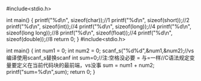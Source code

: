 #include<stdio.h>

int main()
{
	printf("%d\n", sizeof(char));//1
	printf("%d\n", sizeof(short));//2
	printf("%d\n", sizeof(int));//4
	printf("%d\n", sizeof(long));//4
	printf("%d\n", sizeof(long long));//8
	printf("%d\n", sizeof(float));//4
	printf("%d\n", sizeof(double));//8
	return 0;
}
#include<stdio.h>

int main()
{
	int num1 = 0;
	int num2 = 0;
	scanf_s("%d%d",&num1,&num2);//vs编译使用scanf_s替换scanf
	int sum=0;//注:空格没必要 = 与=一样//C语法规定变量要定义在当前代码块的最前端，vs没事
	sum = num1 + num2;
	printf("sum=%d\n",sum);
	return 0;
}
